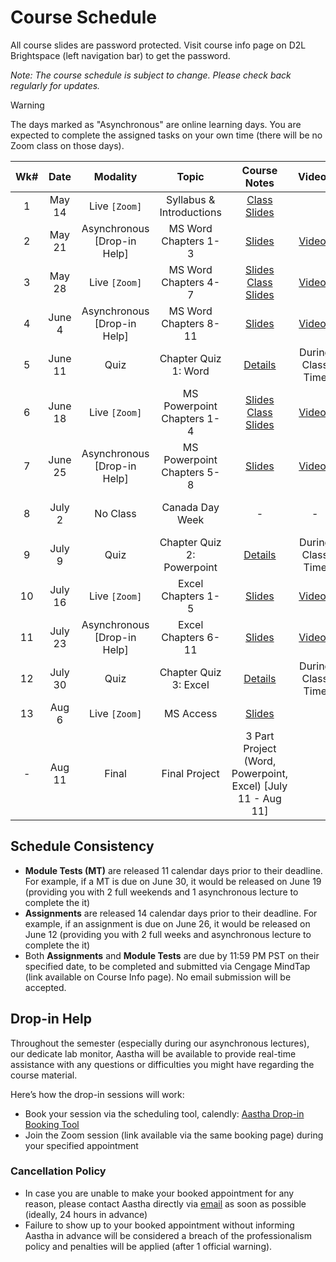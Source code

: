 <!-- markdownlint-disable -->

# Course Schedule

All course slides are password protected. Visit course info page on D2L Brightspace (left navigation bar) to get the password.

*Note: The course schedule is subject to change. Please check back regularly for updates.*

> [!WARNING]
> The days marked as "Asynchronous" are online learning days. You are expected to complete the assigned tasks on your own time (there will be no Zoom class on those days). 


| **Wk#** | **Date** |        **Modality**         |         **Topic**          |                                        **Course Notes**                                         |                  **Videos**                   |    **Assignments**     |     **Module Test**      |
| :-----: | :------: | :-------------------------: | :------------------------: | :---------------------------------------------------------------------------------------------: | :-------------------------------------------: | :--------------------: | :----------------------: |
|    1    |  May 14  |        Live `[Zoom]`        |  Syllabus & Introductions  |                           [Class Slides](http://tiny.cc/110-SU25-W1)                            |                                               |                        |                          |
|    2    |  May 21  | Asynchronous [Drop-in Help] |    MS Word Chapters 1-3    |                         [Slides](http://tiny.cc/CIS110-BUS160-WORD-1-3)                         |    [Videos](videos.md#word---chapters-1-3)    |                        |                          |
|    3    |  May 28  |        Live `[Zoom]`        |    MS Word Chapters 4-7    | [Slides](http://tiny.cc/CIS110-BUS160-WORD-4-7) <br> [Class Slides](http://tiny.cc/110-SU25-W3) |    [Videos](videos.md#word---chapters-4-7)    |                        |    Word 1-5  (May 26)    |
|    4    |  June 4  | Asynchronous [Drop-in Help] |   MS Word Chapters 8-11    |                        [Slides](http://tiny.cc/CIS110-BUS160-WORD-8-11)                         |   [Videos](videos.md#word---chapters-8-11)    |    Word 1 (June 5)     |                          |
|    5    | June 11  |            Quiz             |    Chapter Quiz 1: Word    |                                       [Details](quiz.md)                                        |               During Class Time               |                        |   Word 6-11  (June 9)    |
|    6    | June 18  |        Live `[Zoom]`        | MS Powerpoint Chapters 1-4 | [Slides](http://tiny.cc/CIS110-BUS160-PPT-1-4) <br> [Class Slides](http://tiny.cc/110-SU25-W6)  | [Videos](videos.md#powerpoint---chapters-1-3) |    Word 2 (June 19)    |                          |
|    7    | June 25  | Asynchronous [Drop-in Help] | MS Powerpoint Chapters 5-8 |                         [Slides](http://tiny.cc/CIS110-BUS160-PPT-5-8)                          | [Videos](videos.md#powerpoint---chapters-4-7) | Powerpoint 1 (June 26) | Powerpoint 1-3 (June 23) |
|    8    |  July 2  |          No Class           |      Canada Day Week       |                                                -                                                |                       -                       |                        | Powerpoint 4-7 (June 30) |
|    9    |  July 9  |            Quiz             | Chapter Quiz 2: Powerpoint |                                       [Details](quiz.md)                                        |               During Class Time               | Powerpoint 2 (July 10) |                          |
|   10    | July 16  |        Live `[Zoom]`        |     Excel Chapters 1-5     |                        [Slides](http://tiny.cc/CIS110-BUS160-EXCEL-1-5)                         |   [Videos](videos.md#excel---chapters-1-6)    |                        |   Excel 1-6 (July 14)    |
|   11    | July 23  | Asynchronous [Drop-in Help] |    Excel Chapters 6-11     |                        [Slides](http://tiny.cc/CIS110-BUS160-EXCEL-6-11)                        |   [Videos](videos.md#excel---chapters-6-11)   |   Excel 1 (July 24)    |   Excel 7-11 (July 21)   |
|   12    | July 30  |            Quiz             |   Chapter Quiz 3: Excel    |                                       [Details](quiz.md)                                        |               During Class Time               |   Excel 2 (July 31)    |                          |
|   13    |  Aug 6   |        Live `[Zoom]`        |         MS Access          |                          [Slides](http://tiny.cc/CIS110-BUS160-ACCESS)                          |                                               |                        |      Access (Aug 4)      |
|    -    |  Aug 11  |            Final            |       Final Project        |                   3 Part Project (Word, Powerpoint, Excel) [July 11 - Aug 11]                   |                                               |                        |                          |


## Schedule Consistency 

- **Module Tests (MT)** are released 11 calendar days prior to their deadline. For example, if a MT is due on June 30, it would be released on June 19 (providing you with 2 full weekends and 1 asynchronous lecture to complete the it)
- **Assignments** are released 14 calendar days prior to their deadline. For example, if an assignment is due on June 26, it would be released on June 12 (providing you with 2 full weeks and asynchronous lecture to complete the it)
- Both **Assignments** and **Module Tests** are due by 11:59 PM PST on their specified date, to be completed and submitted via Cengage MindTap (link available on Course Info page). No email submission will be accepted. 

## Drop-in Help

Throughout the semester (especially during our asynchronous lectures), our dedicate lab monitor, Aastha will be available to provide real-time assistance with any questions or difficulties you might have regarding the course material.

Here’s how the drop-in sessions will work:
- Book your session via the scheduling tool, calendly: [Aastha Drop-in Booking Tool](https://calendly.com/aastha-anand-student/aastha-s-office-hours)
- Join the Zoom session (link available via the same booking page) during your specified appointment 

### Cancellation Policy
- In case you are unable to make your booked appointment for any reason, please contact Aastha directly via [email](mailto:Aastha.Anand@student.ufv.ca) as soon as possible (ideally, 24 hours in advance)
- Failure to show up to your booked appointment without informing Aastha in advance will be considered a breach of the professionalism policy and penalties will be applied (after 1 official warning).
